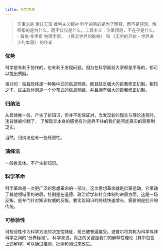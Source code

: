 ```yaml
---
title: 科学方法
---
```


> 实事求是
> 承认无知
> 批判主义精神
> 科学的目的是为了解释，而不是预测。解释指的是为什么，而不仅仅是什么。工具主义：注重预测，不在乎是什么。 - 戴维·多伊奇 物理学家， 《真实世界的脉络》 和 《无穷的开始 - 世界进步的本源》 的作者

### 优势
科学是有利于协作的，也有利于发现问题。因为在科学面前大家都是平等的，都可以提出质疑。

相对的：独裁政体是一种集中式的信息网络，而且缺乏强大的自我修正机制。相较之下，民主政体则是一个分布式的信息网络，并且拥有强大的自我修正机制。

### 归纳法
从具体推一般，产生了新知识，但并不能保证对，当发现新的现实与理论违背时，违背就被推翻了。 了解现实本身的感觉有时是靠不住的我们是否能真实的观察到现实。

当然，归纳法也有一些局限性。

### 演绎法
一般推具体。不产生新知识。

### 科学革命
科学革命是一次更广泛的思想革命的一部分，这次思想革命就是启蒙运动，它带动了其他领域里的进展，特别是在道德、政治哲学和社会体制的进展方面。这是一场反叛，是专门针对知识权威的反叛。要实现知识的持续快速增长，需要的是批评的传统。

### 可检验性
可检验性作为科学方法的决定性特征，现已被普遍接受。波普尔将其称为科学与非科学之间的“分界标准”。
科学来说，真正的关键是我们的解释性理论（其中包含上述解释）可以通过推测、批评和测试来改进。